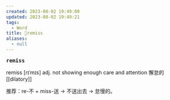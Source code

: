 ```yaml
---
created: 2023-08-02 19:49:09
updated: 2023-08-02 19:49:21
tags:
  - Word
title: 📖remiss
aliases:
  - null
---
```


<pre><strong>remiss</strong></pre>
remiss
[rɪˈmɪs]
adj. not showing enough care and attention 懈怠的
[[dilatory]]

推荐：re-不 + miss-送 → 不送出去 → 怠慢的。